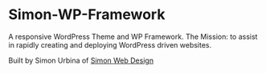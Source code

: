 Simon-WP-Framework
==================

A responsive WordPress Theme and WP Framework. The Mission: to assist in rapidly creating and deploying WordPress driven websites.

Built by Simon Urbina of <a href="https://simonwebdesign.com">Simon Web Design</a>
